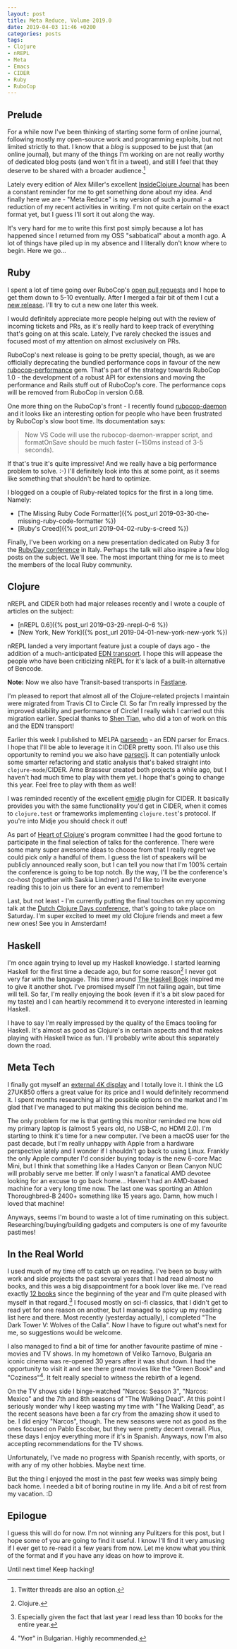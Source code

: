 ```yaml
---
layout: post
title: Meta Reduce, Volume 2019.0
date: 2019-04-03 11:46 +0200
categories: posts
tags:
- Clojure
- nREPL
- Meta
- Emacs
- CIDER
- Ruby
- RuboCop
---
```


## Prelude

For a while now I've been thinking of starting some form of online
journal, following mostly my open-source work and programming
exploits, but not limited strictly to that. I know that a _blog_ is
supposed to be just that (an online journal), but many of the things
I'm working on are not really worthy of dedicated blog posts (and
won't fit in a tweet), and still I feel that they deserve to be
shared with a broader audience.[^1]

Lately every edition of Alex Miller's excellent [InsideClojure
Journal](http://insideclojure.org/2018/12/14/journal/) has been a
constant reminder for me to get something done about my idea. And
finally here we are - "Meta Reduce" is my version of such a journal -
a reduction of my recent activities in writing.  I'm not quite
certain on the exact format yet, but I guess I'll sort it out
along the way.

It's very hard for me to write this first post simply because a lot
has happened since I returned from my OSS "sabbatical" about a month
ago. A lot of things have piled up in my absence and I literally don't
know where to begin. Here we go...

<!--more-->

## Ruby

I spent a lot of time going over RuboCop's [open pull
requests](https://github.com/rubocop-hq/rubocop/pulls) and I hope to
get them down to 5-10 eventually. After I merged a fair bit of them I
cut a [new
release](https://github.com/rubocop-hq/rubocop/releases/tag/v0.66.0).
I'll try to cut a new one later this week.

I would definitely appreciate more people helping out with the review
of incoming tickets and PRs, as it's really hard to keep track of
everything that's going on at this scale. Lately, I've rarely checked
the issues and focused most of my attention on almost exclusively on PRs.

RuboCop's next release is going to be pretty special, though, as we are
officially deprecating the bundled performance cops in favour of the new
[rubocop-performance](https://github.com/rubocop-hq/rubocop-performance)
gem.  That's part of the strategy towards RuboCop 1.0 - the
development of a robust API for extensions and moving the performance
and Rails stuff out of RuboCop's core. The performance cops will be
removed from RuboCop in version 0.68.

One more thing on the RuboCop's front - I recently found
[rubocop-daemon](https://github.com/fohte/rubocop-daemon) and it looks
like an interesting option for people who have been frustrated by
RuboCop's slow boot time. Its documentation says:

> Now VS Code will use the rubocop-daemon-wrapper script, and formatOnSave should be much faster (~150ms instead of 3-5 seconds).

If that's true it's quite impressive! And we really have a big performance problem to solve. :-)
I'll definitely look into this at some point, as it seems like something that shouldn't be hard to optimize.

I blogged on a couple of Ruby-related topics for the first in a long time. Namely:

* [The Missing Ruby Code Formatter]({% post_url 2019-03-30-the-missing-ruby-code-formatter %})
* [Ruby's Creed]({% post_url 2019-04-02-ruby-s-creed %})

Finally, I've been working on a new presentation dedicated on Ruby 3
for the [RubyDay conference](https://2019.rubyday.it/) in Italy.
Perhaps the talk will also inspire a few blog posts on the
subject. We'll see. The most important thing for me is to meet the
members of the local Ruby community.

## Clojure

nREPL and CIDER both had major releases recently and I wrote a couple
of articles on the subject:

* [nREPL 0.6]({% post_url 2019-03-29-nrepl-0-6 %})
* [New York, New York]({% post_url 2019-04-01-new-york-new-york %})

nREPL landed a very important feature
just a couple of days ago - the addition of a much-anticipated [EDN
transport](https://github.com/nrepl/nrepl/pull/135). I hope this will appease the people who have been
criticizing nREPL for it's lack of a built-in alternative of Bencode.

**Note:** Now we also have Transit-based transports in [Fastlane](https://github.com/nrepl/fastlane).

I'm pleased to report that almost all of the Clojure-related
projects I maintain were migrated from Travis CI to Circle CI. So far
I'm really impressed by the improved stability and performance of
Circle! I really wish I carried out this migration earlier. Special
thanks to [Shen Tian](https://github.com/shen-tian), who did a ton of
work on this and the EDN transport!

Earlier this week I published to MELPA
[parseedn](https://github.com/clojure-emacs/parseedn) - an EDN parser
for Emacs. I hope that I'll be able to leverage it in CIDER pretty
soon. I'll also use this opportunity to remind you we also have
[parseclj](https://github.com/clojure-emacs/parseclj). It can
potentially unlock some smarter refactoring and static analysis that's
baked straight into `clojure-mode`/CIDER. Arne Brasseur created both
projects a while ago, but I haven't had much time to play with them
yet. I hope that's going to change this year.  Feel free to play with
them as well!

I was reminded recently of the excellent
[emidje](https://github.com/nubank/emidje) plugin for CIDER. It
basically provides you with the same functionality you'd get in CIDER,
when it comes to `clojure.test` or frameworks implementing
`clojure.test`'s protocol. If you're into Midje you should check it
out!

As part of [Heart of Clojure](https://heartofclojure.eu/)'s program
committee I had the good fortune to participate in the final selection
of talks for the conference. There
were some many super awesome ideas to choose from that I really regret we
could pick only a handful of them. I guess the list of speakers will
be publicly announced really soon, but I can tell you now that I'm
100% certain the conference is going to be top notch.  By the way, I'll be the
conference's co-host (together with Saskia Lindner) and I'd like to
invite everyone reading this to join us there for an event to
remember!

Last, but not least - I'm currently putting the final touches on my upcoming
talk at the [Dutch Clojure Days conference](https://clojuredays.org/), that's going to take
place on Saturday.  I'm super excited to meet my old Clojure friends
and meet a few new ones! See you in Amsterdam!

## Haskell

I'm once again trying to level up my Haskell knowledge. I started
learning Haskell for the first time a decade ago, but for some reason[^2]
I never got very far with the language.  This
time around [The Haskell Book](http://haskellbook.com/) inspired me to
give it another shot. I've promised myself I'm not failing again, but time
will tell. So far, I'm really enjoying the book (even if it's a bit
slow paced for my taste) and I can heartily recommend it to everyone interested in
learning Haskell.

I have to say I'm really impressed by the quality of the Emacs tooling for Haskell. It's almost as good as Clojure's in certain aspects
and that makes playing with Haskell twice as fun. I'll probably write about this separately down the road.

## Meta Tech

I finally got myself an [external 4K
display](https://www.lg.com/us/monitors/lg-27UK850-W-4k-uhd-led-monitor)
and I totally love it.  I think the LG 27UK850 offers a great value
for its price and I would definitely recommend it. I spent months
researching all the possible options on the market and I'm glad that
I've managed to put making this decision behind me.

The only problem for me is that getting this monitor reminded me how
old my primary laptop is (almost 5 years old, no USB-C, no HDMI 2.0).
I'm starting to think it's time for a new computer. I've been a macOS
user for the past decade, but I'm really unhappy with Apple from a
hardware perspective lately and I wonder if I shouldn't go back to
using Linux. Frankly the only Apple computer I'd consider buying today
is the new 6-core Mac Mini, but I think that something like a Hades
Canyon or Bean Canyon NUC will probably serve me better. If only I
wasn't a fanatical AMD devotee looking for an excuse to go back
home... Haven't had an AMD-based machine for a very long time now. The
last one was sporting an Athlon Thoroughbred-B 2400+ something like 15
years ago. Damn, how much I loved that machine!

Anyways, seems I'm bound to waste a lot of time ruminating on this subject.
Researching/buying/building gadgets and computers is one of my favourite pastimes!

## In the Real World

I used much of my time off to catch up on reading. I've been so busy
with work and side projects the past several years that I had read
almost no books, and this was a big disappointment for a book lover
like me. I've read exactly [12
books](https://www.goodreads.com/user_challenges/15398098) since the
beginning of the year and I'm quite pleased with myself in that
regard.[^3] I focused mostly on sci-fi classics, that I didn't get to
read yet for one reason on another, but I managed to spicy up my
reading list here and there.  Most recently (yesterday actually), I
completed "The Dark Tower V: Wolves of the Calla". Now I have to
figure out what's next for me, so suggestions would be welcome.

I also managed to find a bit of time for another favourite pastime of
mine - movies and TV shows.  In my hometown of Veliko Tarnovo,
Bulgaria an iconic cinema was re-opened 30 years after it was shut
down. I had the opportunity to visit it and see there great movies
like the "Green Book" and "Coziness"[^4]. It felt really special to
witness the rebirth of a legend.

On the TV shows side I binge-watched "Narcos: Season 3", "Narcos:
Mexico" and the 7th and 8th seasons of "The Walking Dead". At this
point I seriously wonder why I keep wasting my time with "The Walking
Dead", as the recent seasons have been a far cry from the amazing show
it used to be.  I did enjoy "Narcos", though. The new seasons were not
as good as the ones focused on Pablo Escobar, but they were pretty
decent overall. Plus, these days I enjoy everything more if it's in Spanish.
Anyways, now I'm also accepting recommendations for the TV shows.

Unfortunately, I've made no progress with Spanish recently, with
sports, or with any of my other hobbies. Maybe next time.

But the thing I enjoyed the most in the past few weeks was simply being back home.
I needed a bit of boring routine in my life. And a bit of rest from my vacation. :D

## Epilogue

I guess this will do for now. I'm not winning any Pulitzers for this
post, but I hope some of you are going to find it useful. I know I'll
find it very amusing if I ever get to re-read it a few years from now.
Let me know what you think of the format and if you have any ideas on how to
improve it.

Until next time! Keep hacking!

[^1]: Twitter threads are also an option.
[^2]: Clojure.
[^3]: Especially given the fact that last year I read less than 10 books for the entire year.
[^4]: "Уют" in Bulgarian. Highly recommended.

